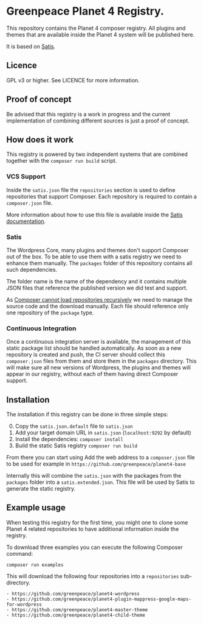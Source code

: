 # Greenpeace Planet 4 Registry.
This repository contains the Planet 4 composer registry. 
All plugins and themes that are available inside the Planet 4 system will be
published here. 

It is based on [Satis](https://github.com/composer/satis).

## Licence
GPL v3 or higher. See LICENCE for more information.

## Proof of concept
Be advised that this registry is a work in progress and the current 
implementation of combining different sources is just a proof of concept. 

## How does it work
This registry is powered by two independent systems that are combined together
with the `composer run build` script. 

### VCS Support
Inside the `satis.json` file the `repositories` section is used to define 
repositories that support Composer. 
Each repository is required to contain a `composer.json` file. 

More information about how to use this file is available inside the 
[Satis documentation](https://getcomposer.org/doc/articles/handling-private-packages-with-satis.md#satis).

### Satis
The Wordpress Core, many plugins and themes don't support Composer out of the
box. To be able to use them with a satis registry we need to enhance them 
manually. The `packages` folder of this repository contains all such 
dependencies.

The folder name is the name of the dependency and it contains multiple JSON 
files that reference the published version we did test and support.

As [Composer cannot load repositories recursively](https://getcomposer.org/doc/faqs/why-can%27t-composer-load-repositories-recursively.md)
we need to manage the source code and the download manually. Each file should
reference only one repository of the `package` type. 

### Continuous Integration
Once a continuous integration server is available, the management of this static
package list should be handled automatically. As soon as a new repository is 
created and push, the CI server should collect this `composer.json` files from 
them and store them in the `packages` directory. This will make sure all new
versions of Wordpress, the plugins and themes will appear in our registry, 
without each of them having direct Composer support.

## Installation
The installation if this registry can be done in three simple steps:

0. Copy the `satis.json.default` file to `satis.json`
1. Add your target domain URL in `satis.json` (`localhost:9292` by default)
2. Install the dependencies: `composer install`
3. Build the static Satis registry `composer run build`

From there you can start using Add the web address to a `composer.json` file to be
used for example in `https://github.com/greenpeace/planet4-base`

Internally this will combine the `satis.json` with the packages from the 
`packages` folder into a `satis.extended.json`. This file will be used by 
Satis to generate the static registry.

## Example usage
When testing this registry for the first time, you might one to clone some
Planet 4 related repositories to have additional information inside the 
registry.

To download three examples you can execute the following Composer command:

	composer run examples

This will download the following four repositories into a `repositories`
sub-directory.

	- https://github.com/greenpeace/planet4-wordpress
	- https://github.com/greenpeace/planet4-plugin-mappress-google-maps-for-wordpress
	- https://github.com/greenpeace/planet4-master-theme
	- https://github.com/greenpeace/planet4-child-theme
